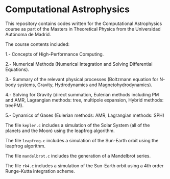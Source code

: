 # Computational Astrophysics

This repository contains codes written for the Computational Astrophysics course as part of the Masters in Theoretical Physics
from the Universidad Autónoma de Madrid.

The course contents included:
    
   1.- Concepts of High-Performance Computing.
   
   2.- Numerical Methods (Numerical Integration and Solving Differential Equations).
   
   3.- Summary of the relevant physical processes (Boltzmann equation for N-body systems, Gravity, Hydrodynamics and Magnetohydrodynamics).
   
   4.- Solving for Gravity (direct summation, Eulerian methods including PM and AMR, Lagrangian methods: tree, multipole expansion, Hybrid methods: treePM).
   
   5.- Dynamics of Gases (Eulerian methods: AMR, Lagrangian methods: SPH)
   
   
The file `kepler.c` includes a simulation of the Solar System (all of the planets and the Moon) using the leapfrog algorithm.

The file `leapfrog.c` includes a simulation of the Sun-Earth orbit using the leapfrog algorithm.

The file `mandelbrot.c` includes the generation of a Mandelbrot series.

The file `rk4.c` includes a simulation of the Sun-Earth orbit using a 4th order Runge-Kutta integration scheme.
